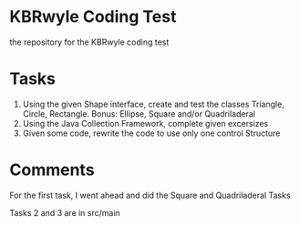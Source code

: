 # KBRwyle Coding Test
the repository for the KBRwyle coding test
# Tasks
1) Using the given Shape interface, create and test the classes Triangle, Circle, Rectangle. Bonus: Ellipse, Square and/or Quadriladeral
2) Using the Java Collection Framework, complete given excersizes
3) Given some code, rewrite the code to use only one control Structure
# Comments
For the first task, I went ahead and did the Square and Quadriladeral Tasks

Tasks 2 and 3 are in src/main
